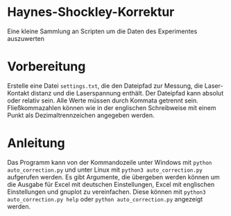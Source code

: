 # Haynes-Shockley-Korrektur
Eine kleine Sammlung an Scripten um die Daten des Experimentes auszuwerten

# Vorbereitung
Erstelle eine Datei `settings.txt`, die den Dateipfad zur Messung, die Laser-Kontakt distanz und die Laserspannung enthält. Der Dateipfad kann absolut oder relativ sein. Alle Werte müssen durch Kommata getrennt sein. Fließkommazahlen können wie in der englischen Schreibweise mit einem Punkt als Dezimaltrennzeichen angegeben werden.

# Anleitung
Das Programm kann von der Kommandozeile unter Windows mit `python auto_correction.py` und unter Linux mit `python3 auto_correction.py` aufgerufen werden. Es gibt Argumente, die übergeben werden können um die Ausgabe für Excel mit deutschen Einstellungen, Excel mit englischen Einstellungen und gnuplot zu vereinfachen. Diese können mit `python3 auto_correction.py help` oder `python auto_correction.py` angezeigt werden.
